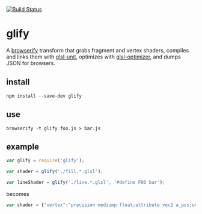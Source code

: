 [![Build Status](https://travis-ci.org/mapbox/glify.svg)](https://travis-ci.org/mapbox/glify)

# glify

A [browserify](http://browserify.org/) transform that grabs fragment and
vertex shaders, compiles and links them with [glsl-unit](https://code.google.com/p/glsl-unit/),
optimizes with [glsl-optimizer](https://github.com/kkaefer/glsl-optimizer), and dumps JSON for browsers.

## install

    npm install --save-dev glify

## use

    browserify -t glify foo.js > bar.js

## example

```js
var glify = require('glify');

var shader = glify('./fill.*.glsl');

var lineShader = glify('./line.*.glsl', '#define FOO bar');
```

becomes

```js
var shader = {"vertex":"precision mediump float;attribute vec2 a_pos;uniform mat4 u_posmatrix;void main(){gl_Position=u_posmatrix*vec4(a_pos,0,1);gl_PointSize=2.;}","fragment":"precision mediump float;uniform vec4 u_color;void main(){gl_FragColor=u_color;}"};
```
